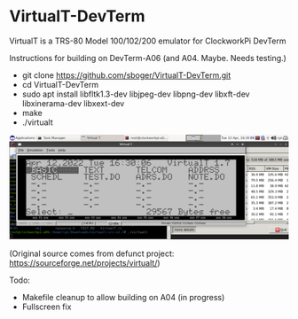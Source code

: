 # VirtualT-DevTerm
VirtualT is a TRS-80 Model 100/102/200 emulator for ClockworkPi DevTerm

Instructions for building on DevTerm-A06 (and A04. Maybe. Needs testing.)

* git clone https://github.com/sboger/VirtualT-DevTerm.git
* cd VirtualT-DevTerm 
* sudo apt install libfltk1.3-dev libjpeg-dev libpng-dev libxft-dev libxinerama-dev libxext-dev
* make
* ./virtualt

![Screenshot](/doc/Screenshot_2022-04-12_16-30-12.png)

(Original source comes from defunct project: https://sourceforge.net/projects/virtualt/)


Todo:
* Makefile cleanup to allow building on A04 (in progress)
* Fullscreen fix
